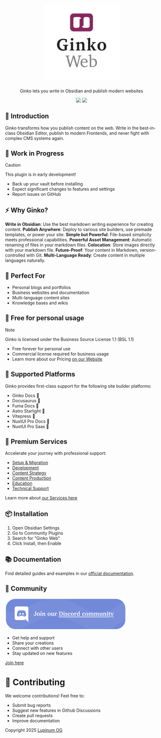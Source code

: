 <h1 align="center">
<picture>
  <source media="(prefers-color-scheme: dark)" srcset="/_assets/logo_dark.svg">
  <img width="250" alt="Logo of Ginko Web from Lupinum OG" src="/_assets/logo_light.svg">
</picture>
</h1>

<p align="center">Ginko lets you write in Obsidian and publish modern websites</p>
<p align="center">
  <img src="https://img.shields.io/badge/license-BSL%21.1-blue.svg?label=License&style=flat" />
<img src="https://img.shields.io/badge/PRs-welcome-brightgreen.svg?style=flat" />
</p>

## 👋 Introduction

Ginko transforms how you publish content on the web. Write in the best-in-class Obsidian Editor, publish to modern Frontends, and never fight with complex CMS systems again.

## 🚧 Work in Progress

> [!CAUTION]
> This plugin is in early development!
> - Back up your vault before installing
> - Expect significant changes to features and settings
> - Report issues on GitHub

## ⚡️ Why Ginko?

**Write in Obsidian**: Use the best markdown writing experience for creating content.
**Publish Anywhere**: Deploy to various site builders, use premade templates, or power your site.
**Simple but Powerful**: File-based simplicity meets professional capabilities.
**Powerful Asset Management**: Automatic renaming of files in your markdown files.
**Colocation**: Store images directly with your markdown file.
**Future-Proof**: Your content in Markdown, version-controlled with Git.
**Multi-Language Ready**: Create content in multiple languages naturally.

## 🎯 Perfect For

- Personal blogs and portfolios
- Business websites and documentation
- Multi-language content sites
- Knowledge bases and wikis

## 🥳 Free for personal usage
> [!NOTE]
> Ginko is licensed under the Business Source License 1.1 (BSL 1.1)
> - Free forever for personal use
> - Commercial license required for business usage
> - Learn more about our Pricing [on our Website](https://ginko.build/pricing)

## 🔌 Supported Platforms

Ginko provides first-class support for the following site builder platforms:

- Ginko Docs 🚧
- Docusaurus 🚧
- Fuma Docs 🚧
- Astro Starlight 🚧
- Vitepress 🚧
- NuxtUI Pro Docs 🚧
- NuxtUI Pro Saas 🚧

## 🚀 Premium Services
Accelerate your journey with professional support:
- [Setup & Migration](https://ginko.build/docs/components)
- [Development](https://ginko.build/docs/components)
- [Content Strategy](https://ginko.build/docs/components)
- [Content Production](https://ginko.build/docs/components)
- [Education](https://ginko.build/docs/components)
- [Technical Support](https://ginko.build/docs/components)

Learn more about [our Services here](https://ginko.build/docs/components)

## 📦 Installation

1. Open Obsidian Settings
2. Go to Community Plugins
3. Search for "Ginko Web"
4. Click Install, then Enable

## 📚 Documentation

Find detailed guides and examples in our [official documentation](https://ginko.build/docs/web).

## 💬 Community

<a href="https://discord.gg/SSGK5tuqJh">
<img width="400" src="/_assets/discord.png"></a>

- Get help and support
- Share your creations
- Connect with other users
- Stay updated on new features

[Join here](https://discord.gg/SSGK5tuqJh)

# 🤝 Contributing

We welcome contributions! Feel free to:
- Submit bug reports
- Suggest new features in Github Discussions
- Create pull requests
- Improve documentation

Copyright 2025 <a href="www.lupinum.com">Lupinum OG</a>
